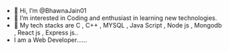 - 👋 Hi, I’m @BhawnaJain01
- 👀 I’m interested in Coding and enthusiast in learning new technologies.
- 🌱 My tech stacks are C , C++ , MYSQL , Java Script , Node js , Mongodb , React js , Express js..
- I am a Web Developer......



<!---
BhawnaJain01/BhawnaJain01 is a ✨ special ✨ repository because its `README.md` (this file) appears on your GitHub profile.
You can click the Preview link to take a look at your changes.
--->
